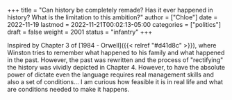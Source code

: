 +++
title = "Can history be completely remade? Has it ever happened in history? What is the limitation to this ambition?"
author = ["Chloe"]
date = 2022-11-19
lastmod = 2022-11-21T00:02:13-05:00
categories = ["politics"]
draft = false
weight = 2001
status = "infantry"
+++

Inspired by Chapter 3 of [1984 - Orwell]({{< relref "#d41d8c" >}}), where Winston tries to
remember what happened to his family and what happened in the
past. However, the past was rewritten and the process of "rectifying"
the history was vividly depicted in Chapter 4. However, to have the
absolute power of dictate even the language requires real management
skills and also a set of conditions... I am curious how feasible it is
in real life and what are conditions needed to make it happens.
